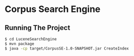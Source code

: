 # Corpus Search Engine

## Running The Project

``` sh
$ cd LuceneSearchEngine
$ mvn package
$ java -cp target/CorpusSE-1.0-SNAPSHOT.jar CreateIndex
```


